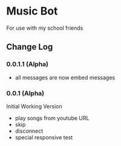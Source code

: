 # Music Bot
For use with my school friends

## Change Log
### 0.0.1.1 (Alpha)
* all messages are now embed messages

### 0.0.1 (Alpha)
Initial Working Version
+ play songs from youtube URL
+ skip
+ disconnect
+ special responsive test